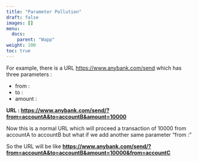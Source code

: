 ```yaml
---
title: "Parameter Pollution"
draft: false
images: []
menu:
  docs:
    parent: "Wapp"
weight: 100
toc: true
---
```


For example, there is a URL https://www.anybank.com/send which has three parameters :
* from :
* to :
* amount :

**URL : https://www.anybank.com/send/?from=accountA&to=accountB&amount=10000**

Now this is a normal URL which will proceed a transaction of 10000 from accountA to accountB but what if we add another same parameter “from :”

So the URL will be like **https://www.anybank.com/send/?from=accountA&to=accountB&amount=10000&from=accountC**